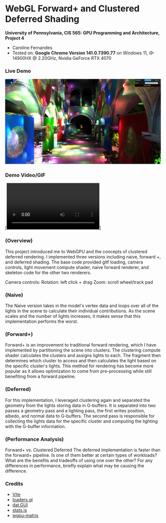 WebGL Forward+ and Clustered Deferred Shading
======================

**University of Pennsylvania, CIS 565: GPU Programming and Architecture, Project 4**

* Caroline Fernandes
* Tested on: **Google Chrome Version 141.0.7390.77** on
  Windows 11, i9-14900HX @ 2.20GHz, Nvidia GeForce RTX 4070

### Live Demo

[![](img/cover_image.png)](http://0cfernandes00.github.io/Project4-WebGPU-Forward-Plus-and-Clustered-Deferred)

### Demo Video/GIF

[![](img/video.mp4)]

### (Overview)
This project introduced me to WebGPU and the concepts of clustered deferred rendering. I implemented three versions including naive, forward +, and deferred shading.
The base code provided gltf loading, camera controls, light movement compute shader, naive forward renderer, and skeleton code for the other two renderers.

Camera controls:
Rotation: left click + drag
Zoom: scroll wheel/track pad

### (Naive)

The Naive version takes in the model's vertex data and loops over all of the lights in the scene to calculate their individual contributions. As the scene scales and the number of lights increases, it makes sense that this implementation performs the worst.

### (Forward+)

Forward+ is an improvement to traditional forward rendering, which I have implemented by partitioning the scene into clusters. The clustering compute shader calculates the clusters and assigns lights to each. The fragment then determines which cluster to access and then calculates the light based on the specific cluster's lights. This method for rendering has become more popular as it allows optimization to come from pre-processing while still benefiting from a forward pipeline.

### (Deferred)

For this implementation, I leveraged clustering again and separated the geometry from the lights storing data in G-buffers. It is separated into two passes a geometry pass and a lighting pass, the first writes position, albedo, and normal data to G-buffers. The second pass is responsible for collecting the lights data for the specific cluster and computing the lighting with the G-buffer information.

### (Performance Analysis)
Forward+ vs. Clustered Deferred
The deferred implementation is faster than the forward+ pipeline.
Is one of them better at certain types of workloads?
What are the benefits and tradeoffs of using one over the other?
For any differences in performance, briefly explain what may be causing the difference.

### Credits

- [Vite](https://vitejs.dev/)
- [loaders.gl](https://loaders.gl/)
- [dat.GUI](https://github.com/dataarts/dat.gui)
- [stats.js](https://github.com/mrdoob/stats.js)
- [wgpu-matrix](https://github.com/greggman/wgpu-matrix)
